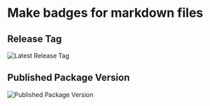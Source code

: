 # Make badges for markdown files

## Release Tag
![Latest Release Tag](.badges/release-tag.svg?repo=actions)

## Published Package Version
![Published Package Version](.badges/published-version.svg?packageName=frontend-telemetry)
